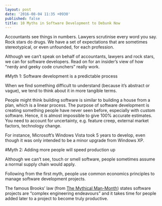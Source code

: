 ```yaml
---
layout: post
date: '2016-08-04 11:35 +0930'
published: false
title: 10 Myths in Software Development to Debunk Now
---
```

Accountants see things in numbers. Lawyers scrutinise every word you say. Rock stars do drugs. We have a set of expectations that are sometimes stereotypical, or even unfounded, for each profession.

Although we can’t speak on behalf of accountants, lawyers and rock stars, we can for software developers. Read on for an insider’s view of how “nerdy and geeky code crunchers” really work.

#Myth 1: Software development is a predictable process

When we find something difficult to understand (because it’s abstract or vague), we tend to think about it in more tangible terms. 

People might think building software is similar to building a house from a plan, which is a linear process. The purpose of software development is creating something people have never seen before, especially with custom software. Hence, it is almost impossible to give 100% accurate estimates.
You need to account for uncertainty, e.g. feature creep, external market factors, technology change.

For instance, Microsoft’s Windows Vista took 5 years to develop, even though it was only intended to be a minor upgrade from Windows XP.

#Myth 2: Adding more people will speed production up

Although we can’t see, touch or smell software, people sometimes assume a normal supply chain would apply.

Following from the first myth, people use common economics principles to manage software development projects.

The famous Brooks’ law (from [The Mythical Man-Month](https://archive.org/details/mythicalmanmonth00fred)) states software projects are “complex engineering endeavours” and it takes time for people added later to a project to become truly productive.



